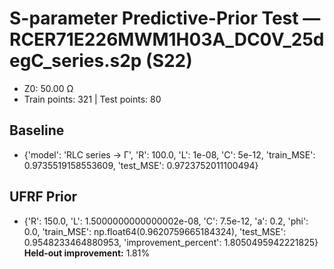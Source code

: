 # S-parameter Predictive-Prior Test — RCER71E226MWM1H03A_DC0V_25degC_series.s2p (S22)
- Z0: 50.00 Ω
- Train points: 321  |  Test points: 80

## Baseline
- {'model': 'RLC series -> Γ', 'R': 100.0, 'L': 1e-08, 'C': 5e-12, 'train_MSE': 0.9735519158553609, 'test_MSE': 0.9723752011100494}

## UFRF Prior
- {'R': 150.0, 'L': 1.5000000000000002e-08, 'C': 7.5e-12, 'a': 0.2, 'phi': 0.0, 'train_MSE': np.float64(0.9620759665184324), 'test_MSE': 0.9548233464880953, 'improvement_percent': 1.8050495942221825}
**Held-out improvement:** 1.81%